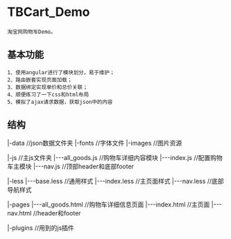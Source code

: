 # TBCart_Demo
    淘宝网购物车Demo。
##  基本功能
    1、使用angular进行了模块划分，易于维护；
    2、路由嵌套实现页面加载；
    3、数据绑定实现单价和总价关联；
    4、顺便练习了一下css和html布局
    5、模拟了ajax请求数据，获取json中的内容
##  结构
|-data              //json数据文件夹
|-fonts             //字体文件
|-images            //图片资源

|-js                //主js文件夹
|---all_goods.js    //购物车详细内容模块
|---index.js        //配置购物车主模块
|---nav.js          //顶部header和底部footer

|-less
|---base.less       //通用样式
|---index.less      //主页面样式
|---nav.less        //底部导航样式

|-pages
|---all_goods.html  //购物车详细信息页面
|---index.html      //主页面
|---nav.html        //header和footer

|-plugins           //用到的js插件
